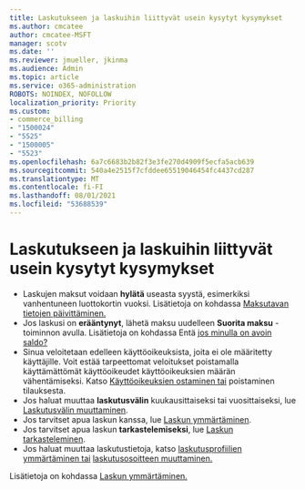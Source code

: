 ```yaml
---
title: Laskutukseen ja laskuihin liittyvät usein kysytyt kysymykset
ms.author: cmcatee
author: cmcatee-MSFT
manager: scotv
ms.date: ''
ms.reviewer: jmueller, jkinma
ms.audience: Admin
ms.topic: article
ms.service: o365-administration
ROBOTS: NOINDEX, NOFOLLOW
localization_priority: Priority
ms.custom:
- commerce_billing
- "1500024"
- "5525"
- "1500005"
- "5523"
ms.openlocfilehash: 6a7c6683b2b82f3e3fe270d4909f5ecfa5acb639
ms.sourcegitcommit: 540a4e2515f7cfddee65519046454fc4437cd287
ms.translationtype: MT
ms.contentlocale: fi-FI
ms.lasthandoff: 08/01/2021
ms.locfileid: "53688539"
---
```

# <a name="billing-or-invoice-faq"></a>Laskutukseen ja laskuihin liittyvät usein kysytyt kysymykset

- Laskujen maksut voidaan **hylätä** useasta syystä, esimerkiksi vanhentuneen luottokortin vuoksi. Lisätietoja on kohdassa [Maksutavan tietojen päivittäminen.](/microsoft-365/commerce/billing-and-payments/manage-payment-methods#update-payment-method-details)
- Jos laskusi on **erääntynyt**, lähetä maksu uudelleen **Suorita maksu** -toiminnon avulla. Lisätietoja on kohdassa Entä [jos minulla on avoin saldo?](/microsoft-365/commerce/billing-and-payments/pay-for-your-subscription#what-if-i-have-an-outstanding-balance)
- Sinua veloitetaan edelleen käyttöoikeuksista, joita ei ole määritetty käyttäjille. Voit estää tarpeettomat veloitukset poistamalla käyttämättömät käyttöoikeudet käyttöoikeuksien määrän vähentämiseksi. Katso [Käyttöoikeuksien ostaminen tai](/microsoft-365/commerce/licenses/buy-licenses) poistaminen tilauksesta.
- Jos haluat muuttaa **laskutusvälin** kuukausittaiseksi tai vuosittaiseksi, lue [Laskutusvälin muuttaminen](/microsoft-365/commerce/billing-and-payments/change-payment-frequency).
- Jos tarvitset apua laskun kanssa, lue [Laskun ymmärtäminen](/microsoft-365/commerce/billing-and-payments/understand-your-invoice2).
- Jos tarvitset apua laskun **tarkastelemiseksi**, lue [Laskun tarkasteleminen](/microsoft-365/commerce/billing-and-payments/view-your-bill-or-invoice).
- Jos haluat muuttaa laskutustietoja, katso [laskutusprofiilien ymmärtäminen tai](/microsoft-365/commerce/billing-and-payments/manage-billing-profiles) [laskutusosoitteen muuttaminen.](/microsoft-365/commerce/billing-and-payments/change-your-billing-addresses)

Lisätietoja on kohdassa [Laskun ymmärtäminen.](/microsoft-365/commerce/billing-and-payments/understand-your-invoice2)